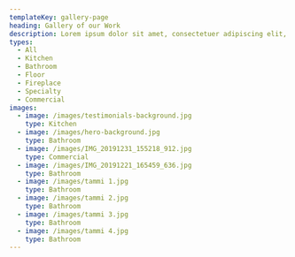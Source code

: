 ```yaml
---
templateKey: gallery-page
heading: Gallery of our Work
description: Lorem ipsum dolor sit amet, consectetuer adipiscing elit, sed diam nonummy nibh euismod tincidunt ut laoreet dolore magna aliquam erat volutpat.
types:
  - All
  - Kitchen
  - Bathroom
  - Floor
  - Fireplace
  - Specialty
  - Commercial
images:
  - image: /images/testimonials-background.jpg
    type: Kitchen
  - image: /images/hero-background.jpg
    type: Bathroom
  - image: /images/IMG_20191231_155218_912.jpg
    type: Commercial
  - image: /images/IMG_20191221_165459_636.jpg
    type: Bathroom
  - image: /images/tammi 1.jpg
    type: Bathroom
  - image: /images/tammi 2.jpg
    type: Bathroom
  - image: /images/tammi 3.jpg
    type: Bathroom
  - image: /images/tammi 4.jpg
    type: Bathroom
---
```

